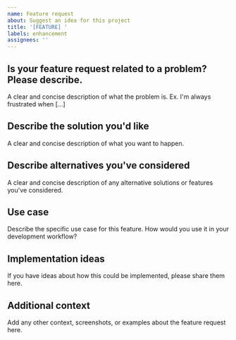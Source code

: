 ```yaml
---
name: Feature request
about: Suggest an idea for this project
title: '[FEATURE] '
labels: enhancement
assignees: ''
---
```


## Is your feature request related to a problem? Please describe.
A clear and concise description of what the problem is. Ex. I'm always frustrated when [...]

## Describe the solution you'd like
A clear and concise description of what you want to happen.

## Describe alternatives you've considered
A clear and concise description of any alternative solutions or features you've considered.

## Use case
Describe the specific use case for this feature. How would you use it in your development workflow?

## Implementation ideas
If you have ideas about how this could be implemented, please share them here.

## Additional context
Add any other context, screenshots, or examples about the feature request here.